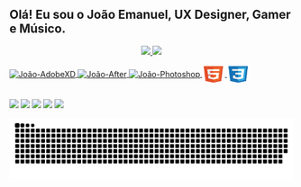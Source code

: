 ## Olá! Eu sou o João Emanuel, UX Designer, Gamer e Músico.

<div align="center">
  <a href="https://github.com/liionof">
  <img height="180em" src="https://github-readme-stats.vercel.app/api?username=liionof&show_icons=true&theme=radical&include_all_commits=true&count_private=true"/>
  <img height="180em" src="https://github-readme-stats.vercel.app/api/top-langs/?username=liionof&layout=compact&langs_count=7&theme=radical"/>
</div>
  
<div style="display: inline_block"><br>
  <img align="center" alt="João-AdobeXD" height="30" width="40" src="https://cdn.jsdelivr.net/gh/devicons/devicon/icons/xd/xd-plain.svg"">
  <img align="center" alt="João-After" height="30" width="40" src="https://cdn.jsdelivr.net/gh/devicons/devicon/icons/aftereffects/aftereffects-original.svg"">
   <img align="center" alt="João-Photoshop" height="30" width="40" src="https://cdn.jsdelivr.net/gh/devicons/devicon/icons/photoshop/photoshop-plain.svg">
  <img align="center" alt="João-HTML" height="30" width="40" src="https://raw.githubusercontent.com/devicons/devicon/master/icons/html5/html5-original.svg">
  <img align="center" alt="Rafa-CSS" height="30" width="40" src="https://raw.githubusercontent.com/devicons/devicon/master/icons/css3/css3-original.svg">
</div>
  
  ##
  
<div> 
  <a href="https://www.youtube.com/channel/UCsa8mJzUHxQTLbqlXuDMEUw" target="_blank"><img src="https://img.shields.io/badge/YouTube-FF0000?style=for-the-badge&logo=youtube&logoColor=white" target="_blank"></a>
  <a href="https://www.instagram.com/joaoemanuel.leao/" target="_blank"><img src="https://img.shields.io/badge/-Instagram-%23E4405F?style=for-the-badge&logo=instagram&logoColor=white" target="_blank"></a>
 	<a href="https://www.twitch.tv/liionof" target="_blank"><img src="https://img.shields.io/badge/Twitch-9146FF?style=for-the-badge&logo=twitch&logoColor=white" target="_blank"></a>
  <a href = "mailto:lionmstudios@gmail.com"><img src="https://img.shields.io/badge/-Gmail-%23333?style=for-the-badge&logo=gmail&logoColor=white" target="_blank"></a>
  <a href="https://www.linkedin.com/in/rafaella-ballerini-45875016a" target="_blank"><img src="https://img.shields.io/badge/-LinkedIn-%230077B5?style=for-the-badge&logo=linkedin&logoColor=white" target="_blank"></a> 
</div>
  
 ![Snake animation](https://github.com/liionof/liionof/blob/output/github-contribution-grid-snake.svg)
  
